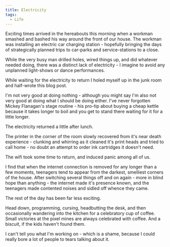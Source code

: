 ```yaml
---
title: Electricity
tags:
  - Life
---
```


Exciting times arrived in the hereabouts this morning when a workman smashed and bashed his way around the front of our house. The workman was installing an electric car charging station - hopefully bringing the days of strategically planned trips to car-parks and service-stations to a close.

While the very busy man drilled holes, wired things up, and did whatever needed doing, there was a distinct lack of electricity - I imagine to avoid any unplanned light-shows or dance performances.

While waiting for the electricity to return I holed myself up in the junk room and half-wrote this blog post.

I'm not very good at doing nothing - although you might say I'm also not very good at doing what I should be doing either. I've never forgotten Mickey Flanagan's stage routine - his pro-tip about buying a cheap kettle because it takes longer to boil and you get to stand there waiting for it for a little longer.

The electricity returned a little after lunch.

The printer in the corner of the room slowly recovered from it's near death experience - clunking and whirring as it cleaned it's print heads and tried to call home - no doubt an attempt to order ink cartridges it doesn't need.

The wifi took some time to return, and induced panic among all of us.

I find that when the internet connection is removed for any longer than a few moments, teenagers tend to appear from the darkest, smelliest corners of the house. After switching several things off and on again - more in blind hope than anything - the internet made it's presence known, and the teenagers made contented noises and sidled off whence they came.

The rest of the day has been far less exciting.

Head down, programming, cursing, headbutting the desk, and then occasionally wandering into the kitchen for a celebratory cup of coffee. Small victories at the pixel mines are always celebrated with coffee. And a biscuit, if the kids haven't found them.

I can't tell you what I'm working on - which is a shame, because I could really bore a lot of people to tears talking about it.